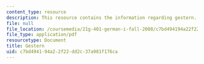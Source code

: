 ```yaml
---
content_type: resource
description: This resource contains the information regarding gestern.
file: null
file_location: /coursemedia/21g-401-german-i-fall-2008/c7bd494194a22f22dd2c37a981f176ca_MIT21G_401F08_gestern.pdf
file_type: application/pdf
resourcetype: Document
title: Gestern
uid: c7bd4941-94a2-2f22-dd2c-37a981f176ca
---
```

